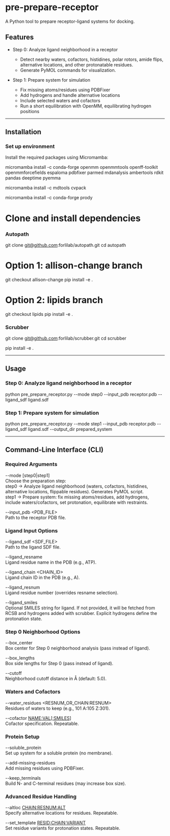 # pre-prepare-receptor

A Python tool to prepare receptor-ligand systems for docking.

## Features

- Step 0: Analyze ligand neighborhood in a receptor
  - Detect nearby waters, cofactors, histidines, polar rotors, amide flips, alternative locations, and other protonatable residues.
  - Generate PyMOL commands for visualization.

- Step 1: Prepare system for simulation
  - Fix missing atoms/residues using PDBFixer
  - Add hydrogens and handle alternative locations
  - Include selected waters and cofactors
  - Run a short equilibration with OpenMM, equilibrating hydrogen positions

---

## Installation

### Set up environment

Install the required packages using Micromamba:

micromamba install -c conda-forge openmm openmmtools openff-toolkit openmmforcefields espaloma pdbfixer parmed mdanalysis ambertools rdkit pandas deeptime pyemma

micromamba install -c mdtools cvpack

micromamba install -c conda-forge prody

# Clone and install dependencies

### Autopath
git clone git@github.com:forlilab/autopath.git
cd autopath

# Option 1: allison-change branch
git checkout allison-change
pip install -e .

# Option 2: lipids branch
git checkout lipids
pip install -e .

### Scrubber
git clone git@github.com:forlilab/scrubber.git
cd scrubber

pip install -e .

---

## Usage

### Step 0: Analyze ligand neighborhood in a receptor
python pre_prepare_receptor.py --mode step0 --input_pdb receptor.pdb --ligand_sdf ligand.sdf

### Step 1: Prepare system for simulation
python pre_prepare_receptor.py --mode step1 --input_pdb receptor.pdb --ligand_sdf ligand.sdf --output_dir prepared_system


---

## Command-Line Interface (CLI)

### Required Arguments
--mode [step0|step1]  
  Choose the preparation step:  
    step0 → Analyze ligand neighborhood (waters, cofactors, histidines, alternative locations, flippable residues). Generates PyMOL script.  
    step1 → Prepare system: fix missing atoms/residues, add hydrogens, include waters/cofactors, set protonation, equilibrate with restraints.

--input_pdb <PDB_FILE>  
  Path to the receptor PDB file.

### Ligand Input Options
--ligand_sdf <SDF_FILE>  
  Path to the ligand SDF file.

--ligand_resname <RESNAME>  
  Ligand residue name in the PDB (e.g., ATP).

--ligand_chain <CHAIN_ID>  
  Ligand chain ID in the PDB (e.g., A).

--ligand_resnum <RESNUM>  
  Ligand residue number (overrides resname selection).

--ligand_smiles <SMILES>  
  Optional SMILES string for ligand. If not provided, it will be fetched from RCSB and hydrogens added with scrubber. Explicit hydrogens define the protonation state.

### Step 0 Neighborhood Options
--box_center <X Y Z>  
  Box center for Step 0 neighborhood analysis (pass instead of ligand).

--box_lengths <X Y Z>  
  Box side lengths for Step 0 (pass instead of ligand).

--cutoff <FLOAT>  
  Neighborhood cutoff distance in Å (default: 5.0).

### Waters and Cofactors
--water_residues <RESNUM_OR_CHAIN:RESNUM>  
  Residues of waters to keep (e.g., 101 A:105 Z:301).

--cofactor <NAME:VAL[:SMILES]>  
  Cofactor specification. Repeatable.

### Protein Setup
--soluble_protein  
  Set up system for a soluble protein (no membrane).

--add-missing-residues  
  Add missing residues using PDBFixer.

--keep_terminals  
  Build N- and C-terminal residues (may increase box size).

### Advanced Residue Handling
--altloc <CHAIN:RESNUM:ALT>  
  Specify alternative locations for residues. Repeatable.

--set_template <RESID:CHAIN:VARIANT>  
  Set residue variants for protonation states. Repeatable.

